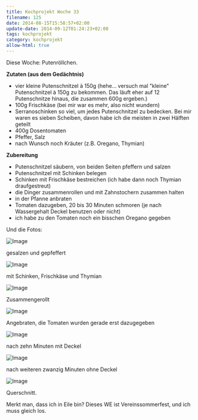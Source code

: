 ```yaml
---
title: Kochprojekt Woche 33
filename: 125
date: 2014-08-15T15:58:57+02:00
update-date: 2014-09-12T01:24:23+02:00
tags: kochprojekt
category: kochprojekt
allow-html: true
---
```


<p>Diese Woche: Putenröllchen.</p>

<p><strong>Zutaten (aus dem Gedächtnis)</strong></p>

<ul>
<li>vier kleine Putenschnitzel à 150g (hehe... versuch mal "kleine" Putenschnitzel à 150g zu bekommen. Das läuft eher auf 12 Putenschnitze hinaus, die zusammen 600g ergeben.)</li>

<li>100g Frischkäse (bei mir war es mehr, also nicht wundern)</li>

<li>Serranoschinken so viel, um jedes Putenschnitzel zu bedecken. Bei mir waren es sieben Scheiben, davon habe ich die meisten in zwei Hälften geteilt</li>

<li>400g Dosentomaten</li>

<li>Pfeffer, Salz</li>

<li>nach Wunsch noch Kräuter (z.B. Oregano, Thymian)</li>
</ul>

<p><strong>Zubereitung</strong></p>

<ul>
<li>Putenschnitzel säubern, von beiden Seiten pfeffern und salzen</li>

<li>Putenschnitzel mit Schinken belegen</li>

<li>Schinken mit Frischkäse bestreichen (ich habe dann noch Thymian draufgestreut)</li>

<li>die Dinger zusammenrollen und mit Zahnstochern zusammen halten</li>

<li>in der Pfanne anbraten</li>

<li>Tomaten dazugeben, 20 bis 30 Minuten schmoren (je nach Wassergehalt Deckel benutzen oder nicht)</li>

<li>ich habe zu den Tomaten noch ein bisschen Oregano gegeben</li>
</ul>

<p>Und die Fotos:</p>

<p><img src="https://www.strangerthanusual.de/hosted_files/329/download" alt="Image"></p>

<p>gesalzen und gepfeffert</p>

<p><img src="https://www.strangerthanusual.de/hosted_files/330/download" alt="Image"></p>

<p>mit Schinken, Frischkäse und Thymian</p>

<p><img src="https://www.strangerthanusual.de/hosted_files/331/download" alt="Image"></p>

<p>Zusammengerollt</p>

<p><img src="https://www.strangerthanusual.de/hosted_files/332/download" alt="Image"></p>

<p>Angebraten, die Tomaten wurden gerade erst dazugegeben</p>

<p><img src="https://www.strangerthanusual.de/hosted_files/333/download" alt="Image"></p>

<p>nach zehn Minuten mit Deckel</p>

<p><img src="https://www.strangerthanusual.de/hosted_files/334/download" alt="Image"></p>

<p>nach weiteren zwanzig Minuten ohne Deckel</p>

<p><img src="https://www.strangerthanusual.de/hosted_files/335/download" alt="Image"></p>

<p>Querschnitt.</p>

<p>Merkt man, dass ich in Eile bin? Dieses WE ist Vereinssommerfest, und ich muss gleich los.</p>


